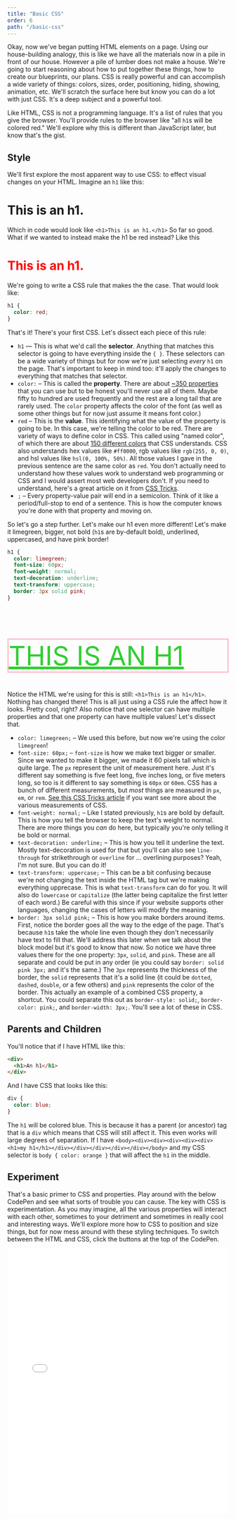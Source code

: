 ```yaml
---
title: "Basic CSS"
order: 6
path: "/basic-css"
---
```


<style>
  .step-one {
    color: red
  }

  .step-two {
    color: limegreen;
    font-size: 60px;
    font-weight: normal;
    text-decoration: underline;
    text-transform: uppercase;
    border: 3px solid pink;
  }
</style>

Okay, now we've began putting HTML elements on a page. Using our house-building analogy, this is like we have all the materials now in a pile in front of our house. However a pile of lumber does not make a house. We're going to start reasoning about how to put together these things, how to create our blueprints, our plans. CSS is really powerful and can accomplish a wide variety of things: colors, sizes, order, positioning, hiding, showing, animation, etc. We'll scratch the surface here but know you can do a lot with just CSS. It's a deep subject and a powerful tool.

Like HTML, CSS is not a programming language. It's a list of rules that you give the browser. You'll provide rules to the browser like "all `h1`s will be colored red." We'll explore why this is different than JavaScript later, but know that's the gist.

## Style

We'll first explore the most apparent way to use CSS: to effect visual changes on your HTML. Imagine an `h1` like this:

<h1>This is an h1.</h1>

Which in code would look like `<h1>This is an h1.</h1>` So far so good. What if we wanted to instead make the h1 be red instead? Like this

<h1 class="step-one">This is an h1.</h1>

We're going to write a CSS rule that makes the the case. That would look like:

```css
h1 {
  color: red;
}
```

That's it! There's your first CSS. Let's dissect each piece of this rule:

* `h1` — This is what we'd call the **selector**. Anything that matches this selector is going to have everything inside the `{ }`. These selectors can be a wide variety of things but for now we're just selecting _every_ `h1` on the page. That's important to keep in mind too: it'll apply the changes to everything that matches that selector.
* `color:` – This is called the **property**. There are about [~350 properties](https://meiert.com/en/indices/css-properties/) that you can use but to be honest you'll never use all of them. Maybe fifty to hundred are used frequently and the rest are a long tail that are rarely used. The `color` property affects the color of the font (as well as some other things but for now just assume it means font color.)
* `red` – This is the **value**. This identifying what the value of the property is going to be. In this case, we're telling the color to be red. There are variety of ways to define color in CSS. This called using "named color", of which there are about [150 different colors][colors] that CSS understands. CSS also understands hex values like `#ff0000`, rgb values like `rgb(255, 0, 0)`, and hsl values like `hsl(0, 100%, 50%)`. All those values I gave in the previous sentence are the same color as `red`. You don't actually need to understand how these values work to understand web programming or CSS and I would assert most web developers don't. If you need to understand, here's a great article on it from [CSS Tricks][css-tricks].
* `;` – Every property-value pair will end in a semicolon. Think of it like a period/full-stop to end of a sentence. This is how the computer knows you're done with that property and moving on.

So let's go a step further. Let's make our h1 even more different! Let's make it limegreen, bigger, not bold (`h1`s are by-default bold), underlined, uppercased, and have pink border!

```css
h1 {
  color: limegreen;
  font-size: 60px;
  font-weight: normal;
  text-decoration: underline;
  text-transform: uppercase;
  border: 3px solid pink;
}
```

<h1 class="step-two">This is an h1</h1>

Notice the HTML we're using for this is still: `<h1>This is an h1</h1>`. Nothing has changed there! This is all just using a CSS rule the affect how it looks. Pretty cool, right? Also notice that one selector can have multiple properties and that one property can have multiple values! Let's dissect that.

* `color: limegreen;` – We used this before, but now we're using the color `limegreen`!
* `font-size: 60px;` – `font-size` is how we make text bigger or smaller. Since we wanted to make it bigger, we made it 60 pixels tall which is quite large. The `px` represent the unit of measurement here. Just it's different say something is five feet long, five inches long, or five meters long, so too is it different to say something is `60px` or `60em`. CSS has a bunch of different measurements, but _most_ things are measured in `px`, `em`, or `rem`. [See this CSS Tricks article][css-lengths] if you want see more about the various measurements of CSS.
* `font-weight: normal;` – Like I stated previously, `h1`s are bold by default. This is how you tell the browser to keep the text's weight to normal. There are more things you _can_ do here, but typically you're only telling it be bold or normal.
* `text-decoration: underline;` – This is how you tell it underline the text. Mostly text-decoration is used for that but you'll can also see `line-through` for strikethrough or `overline` for … overlining purposes? Yeah, I'm not sure. But you can do it!
* `text-transform: uppercase;` – This can be a bit confusing because we're not changing the text inside the HTML tag but we're making everything upprecase. This is what `text-transform` can do for you. It will also do `lowercase` or `capitalize` (the latter being capitalize the first letter of each word.) Be careful with this since if your website supports other languages, changing the cases of letters will modify the meaning.
* `border: 3px solid pink;` – This is how you make borders around items. First, notice the border goes all the way to the edge of the page. That's because `h1`s take the whole line even though they don't necessarily have text to fill that. We'll address this later when we talk about the block model but it's good to know that now. So notice we have three values there for the one property: `3px`, `solid`, and `pink`. These are all separate and could be put in any order (ie you could say `border: solid pink 3px;` and it's the same.) The `3px` represents the thickness of the border, the `solid` represents that it's a solid line (it could be `dotted`, `dashed`, `double`, or a few others) and `pink` represents the color of the border. This actually an example of a combined CSS property, a shortcut. You could separate this out as `border-style: solid;`, `border-color: pink;`, and `border-width: 3px;`. You'll see a lot of these in CSS.

## Parents and Children

You'll notice that if I have HTML like this:

```html
<div>
  <h1>An h1</h1>
</div>
```

And I have CSS that looks like this:

```css
div {
  color: blue;
}
```

The `h1` will be colored blue. This is because it has a parent (or ancestor) tag that is a `div` which means that CSS will still affect it. This even works will large degrees of separation. If I have `<body><div><div><div><div><div><h1>my h1</h1></div></div></div></div></div></body>` and my CSS selector is `body { color: orange }` that will affect the `h1` in the middle.

## Experiment

That's a basic primer to CSS and properties. Play around with the below CodePen and see what sorts of trouble you can cause. The key with CSS is experimentation. As you may imagine, all the various properties will interact with each other, sometimes to your detriment and sometimes in really cool and interesting ways. We'll explore more how to CSS to position and size things, but for now mess around with these styling techniques. To switch between the HTML and CSS, click the buttons at the top of the CodePen.

<iframe height='600' scrolling='no' title='CSS Playground' src='//codepen.io/btholt/embed/ELaxOB/?height=265&theme-id=dark&default-tab=css,result&embed-version=2' frameborder='no' allowtransparency='true' allowfullscreen='true' style='width: 100%;'>See the Pen <a href='https://codepen.io/btholt/pen/ELaxOB/'>CSS Playground</a> by Brian Holt (<a href='https://codepen.io/btholt'>@btholt</a>) on <a href='https://codepen.io'>CodePen</a>.
</iframe>

[properties]: https://meiert.com/en/indices/css-properties/
[colors]: https://css-tricks.com/snippets/css/named-colors-and-hex-equivalents/
[css-tricks]: https://css-tricks.com/nerds-guide-color-web/
[css-lengths]: https://css-tricks.com/the-lengths-of-css/
